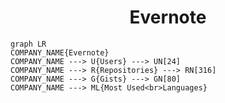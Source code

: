 <h1 align="center">Evernote</h1>

```mermaid
graph LR
COMPANY_NAME{Evernote}
COMPANY_NAME ---> U{Users} ---> UN[24]
COMPANY_NAME ---> R{Repositories} ---> RN[316]
COMPANY_NAME ---> G{Gists} ---> GN[80]
COMPANY_NAME ---> ML{Most Used<br>Languages}
```
